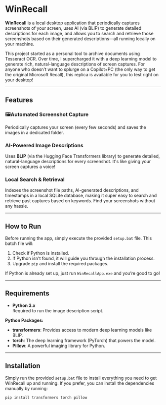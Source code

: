 # WinRecall

**WinRecall** is a local desktop application that periodically captures screenshots of your screen, uses AI (via BLIP) to generate detailed descriptions for each image, and allows you to search and retrieve those screenshots based on their generated descriptions—all running locally on your machine.

This project started as a personal tool to archive documents using Tesseract OCR. Over time, I supercharged it with a deep learning model to generate rich, natural-language descriptions of screen captures. For anyone who doesn’t want to splurge on a Copilot+PC (the only way to get the original Microsoft Recall), this replica is available for you to test right on your desktop!

---

## Features

### 🖼Automated Screenshot Capture
Periodically captures your screen (every few seconds) and saves the images in a dedicated folder.

### AI-Powered Image Descriptions
Uses **BLIP** (via the Hugging Face Transformers library) to generate detailed, natural-language descriptions for every screenshot. It's like giving your screen captures a voice!

### Local Search & Retrieval
Indexes the screenshot file paths, AI-generated descriptions, and timestamps in a local SQLite database, making it super easy to search and retrieve past captures based on keywords. Find your screenshots without any hassle.

---

## How to Run

Before running the app, simply execute the provided `setup.bat` file. This batch file will:

1. Check if Python is installed.
2. If Python isn't found, it will guide you through the installation process.
3. Upgrade `pip` and install the required packages.

If Python is already set up, just run `WinRecallApp.exe` and you’re good to go!

---

## Requirements

- **Python 3.x**  
  Required to run the image description script.

**Python Packages:**

- **transformers**: Provides access to modern deep learning models like BLIP.
- **torch**: The deep learning framework (PyTorch) that powers the model.
- **Pillow**: A powerful imaging library for Python.

---

## Installation

Simply run the provided `setup.bat` file to install everything you need to get WinRecall up and running. If you prefer, you can install the dependencies manually by running:

```bash
pip install transformers torch pillow
